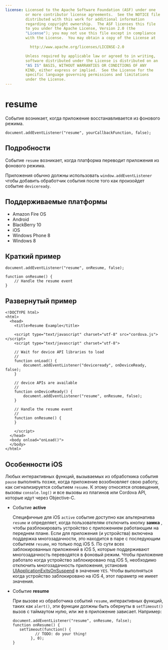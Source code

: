 ```yaml
---
license: Licensed to the Apache Software Foundation (ASF) under one
         or more contributor license agreements.  See the NOTICE file
         distributed with this work for additional information
         regarding copyright ownership.  The ASF licenses this file
         to you under the Apache License, Version 2.0 (the
         "License"); you may not use this file except in compliance
         with the License.  You may obtain a copy of the License at

           http://www.apache.org/licenses/LICENSE-2.0

         Unless required by applicable law or agreed to in writing,
         software distributed under the License is distributed on an
         "AS IS" BASIS, WITHOUT WARRANTIES OR CONDITIONS OF ANY
         KIND, either express or implied.  See the License for the
         specific language governing permissions and limitations
         under the License.
---
```


# resume

Событие возникает, когда приложение восстанавливается из фонового режима.

    document.addEventListener("resume", yourCallbackFunction, false);
    

## Подробности

Событие `resume` возникает, когда платформа переводит приложения из фонового режима.

Приложения обычно должны использовать `window.addEventListener` чтобы добавить обработчик события после того как произойдет событие `deviceready`.

## Поддерживаемые платформы

*   Amazon Fire OS
*   Android
*   BlackBerry 10
*   iOS
*   Windows Phone 8
*   Windows 8

## Краткий пример

    document.addEventListener("resume", onResume, false);
    
    function onResume() {
        // Handle the resume event
    }
    

## Развернутый пример

    <!DOCTYPE html>
    <html>
      <head>
        <title>Resume Example</title>
    
        <script type="text/javascript" charset="utf-8" src="cordova.js"></script>
        <script type="text/javascript" charset="utf-8">
    
        // Wait for device API libraries to load
        //
        function onLoad() {
            document.addEventListener("deviceready", onDeviceReady, false);
        }
    
        // device APIs are available
        //
        function onDeviceReady() {
            document.addEventListener("resume", onResume, false);
        }
    
        // Handle the resume event
        //
        function onResume() {
        }
    
        </script>
      </head>
      <body onload="onLoad()">
      </body>
    </html>
    

## Особенности iOS

Любых интерактивных функций, вызываемых из обработкика события `pause` выполнять позже, когда приложение возобновляет свою работу, как сигнализируется событием `resume`. К этому относятся оповещения, вызовы `console.log()` и все вызовы из плагинов или Cordova API, которые идут через Objective-C.

*   Событие **active**
    
    Специфичные для iOS `active` событие доступно как альтернатива `resume` и определяет, когда пользователям отключить кнопку **замка** , чтобы разблокировать устройство с приложением работающим на переднем плане. Если для приложения (и устройства) включена поддержка многозадачности, это находится в паре с последующим событием `resume`, но только под iOS 5. По сути всех заблокированных приложений в iOS 5, которые поддерживают многозадачность переводятся в фоновый режим. Чтобы приложение работало когда устройство заблокировано под iOS 5, необходимо отключить многозадачность приложения, установив [UIApplicationExitsOnSuspend][1] в значение `YES`. Чтобы выполняться когда устройство заблокировано на iOS 4, этот параметр не имеет значения.

*   Событие **resume**
    
    При вызове из обработчика событий `resume`, интерактивных функций, таких как `alert()`, эти функции должны быть обернуты в `setTimeout()` вызов с таймаутом нулю, или же в приложение зависает. Например:
    
        document.addEventListener("resume", onResume, false);
        function onResume() {
           setTimeout(function() {
                  // TODO: do your thing!
                }, 0);
        }
        

 [1]: http://developer.apple.com/library/ios/#documentation/general/Reference/InfoPlistKeyReference/Articles/iPhoneOSKeys.html